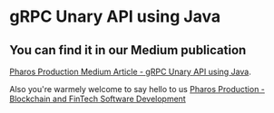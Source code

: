 # gRPC Unary API using Java

## You can find it in our Medium publication
[Pharos Production Medium Article - gRPC Unary API using Java](https://medium.com/pharos-production/grpc-unary-api-using-java-cfcb07533c82).

Also you're warmely welcome to say hello to us
[Pharos Production - Blockchain and FinTech Software Development](https://pharosproduction.com)
